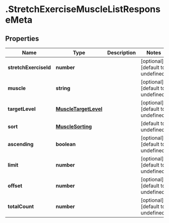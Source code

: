 # .StretchExerciseMuscleListResponseMeta

## Properties

Name | Type | Description | Notes
------------ | ------------- | ------------- | -------------
**stretchExerciseId** | **number** |  | [optional] [default to undefined]
**muscle** | **string** |  | [optional] [default to undefined]
**targetLevel** | [**MuscleTargetLevel**](MuscleTargetLevel.md) |  | [optional] [default to undefined]
**sort** | [**MuscleSorting**](MuscleSorting.md) |  | [default to undefined]
**ascending** | **boolean** |  | [optional] [default to undefined]
**limit** | **number** |  | [optional] [default to undefined]
**offset** | **number** |  | [optional] [default to undefined]
**totalCount** | **number** |  | [optional] [default to undefined]

